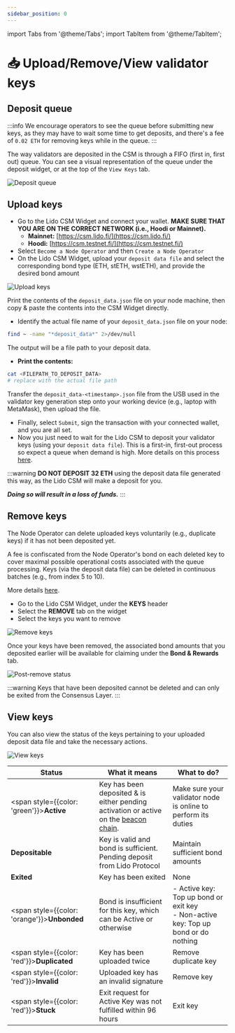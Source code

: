 ```yaml
---
sidebar_position: 0
---
```


import Tabs from '@theme/Tabs';
import TabItem from '@theme/TabItem';

# 📥 Upload/Remove/View validator keys

## Deposit queue

:::info
We encourage operators to see the queue before submitting new keys, as they may have to wait some time to get deposits, and there's a fee of `0.02 ETH` for removing keys while in the queue.
:::

The way validators are deposited in the CSM is through a FIFO (first in, first out) queue. You can see a visual representation of the queue under the deposit widget, or at the top of the `View Keys` tab.

![Deposit queue](/img/csm-guide/keys-1.png)

## Upload keys

* Go to the Lido CSM Widget and connect your wallet. **MAKE SURE THAT YOU ARE ON THE CORRECT NETWORK (i.e., Hoodi or Mainnet).**
  * **Mainnet:** [https://csm.lido.fi/](https://csm.lido.fi/)
  * **Hoodi:** [https://csm.testnet.fi/](https://csm.testnet.fi/)
* Select `Become a Node Operator` and then `Create a Node Operator`
* On the Lido CSM Widget, upload your `deposit data file` and select the corresponding bond type (ETH, stETH, wstETH), and provide the desired bond amount

![Upload keys](/img/csm-guide/keys-2.png)

<Tabs>
  <TabItem value="copy-paste" label="Copy & Paste">
  
Print the contents of the `deposit_data.json` file on your node machine, then copy & paste the contents into the CSM Widget directly.

* Identify the actual file name of your `deposit_data.json` file on your node:

```sh
find ~ -name "*deposit_data*" 2>/dev/null
```
The output will be a file path to your deposit data. 

* **Print the contents:**

```sh
cat <FILEPATH_TO_DEPOSIT_DATA>
# replace with the actual file path
```

  </TabItem>
  <TabItem value="upload-file" label="Upload File">
  
Transfer the `deposit_data-<timestamp>.json` file from the USB used in the validator key generation step onto your working device (e.g., laptop with MetaMask), then upload the file.

  </TabItem>
</Tabs>

* Finally, select `Submit`, sign the transaction with your connected wallet, and you are all set.
* Now you just need to wait for the Lido CSM to deposit your validator keys (using your `deposit data file`). This is a first-in, first-out process so expect a queue when demand is high. More details on this process [here](https://operatorportal.lido.fi/modules/community-staking-module#block-25614a13674b465f875db871081091f9).

:::warning
**DO NOT DEPOSIT 32 ETH** using the deposit data file generated this way, as the Lido CSM will make a deposit for you.

  _**Doing so will result in a loss of funds.**_
:::

## Remove keys

The Node Operator can delete uploaded keys voluntarily (e.g., duplicate keys) if it has not been deposited yet. 

A fee is confiscated from the Node Operator's bond on each deleted key to cover maximal possible operational costs associated with the queue processing. Keys (via the deposit data file) can be deleted in continuous batches (e.g., from index 5 to 10).

More details [here](https://operatorportal.lido.fi/modules/community-staking-module#block-051fceb673504a489e541e3615984084).

* Go to the Lido CSM Widget, under the **KEYS** header
* Select the **REMOVE** tab on the widget
* Select the keys you want to remove

![Remove keys](/img/csm-guide/keys-3.png)

Once your keys have been removed, the associated bond amounts that you deposited earlier will be available for claiming under the **Bond & Rewards** tab.

![Post-remove status](/img/csm-guide/keys-4.png)

:::warning
Keys that have been deposited cannot be deleted and can only be exited from the Consensus Layer.
:::

## View keys

You can also view the status of the keys pertaining to your uploaded deposit data file and take the necessary actions.

![View keys](/img/csm-guide/keys-5.png)

| Status                                                                 | What it means                                                                                 | What to do?                                                                                      |
| ---------------------------------------------------------------------- | --------------------------------------------------------------------------------------------- | ------------------------------------------------------------------------------------------------ |
| <span style={{color: 'green'}}><strong>Active</strong></span>            | Key has been deposited & is either pending activation or active on the [beacon chain].        | Make sure your validator node is online to perform its duties                                    |
| **Depositable**                                                        | Key is valid and bond is sufficient. Pending deposit from Lido Protocol                       | Maintain sufficient bond amounts                                                                 |
| **Exited**                                                             | Key has been exited                                                                           | None                                                                                             |
| <span style={{color: 'orange'}}><strong>Unbonded</strong></span>         | Bond is insufficient for this key, which can be Active or otherwise                           | - Active key: Top up bond or exit key<br />- Non-active key: Top up bond or do nothing             |
| <span style={{color: 'red'}}><strong>Duplicated</strong></span>          | Key has been uploaded twice                                                                   | Remove duplicate key                                                                             |
| <span style={{color: 'red'}}><strong>Invalid</strong></span>             | Uploaded key has an invalid signature                                                         | Remove key                                                                                       |
| <span style={{color: 'red'}}><strong>Stuck</strong></span>               | Exit request for Active Key was not fulfilled within 96 hours                                 | Exit key                                                                                        |

[beacon chain]: https://holesky.beaconcha.in/
